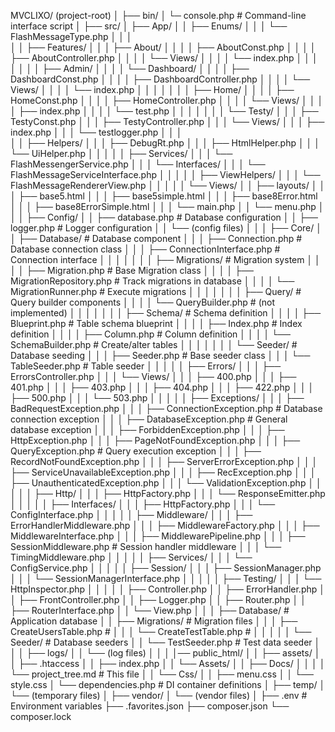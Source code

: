 MVCLIXO/ (project-root)
│
├── bin/
│   └─ console.php                        # Command-line interface script
│
├── src/
│   ├── App/
│   │   ├── Enums/
│   │   │   └── FlashMessageType.php
│   │   │   
│   │   ├── Features/
│   │   │   ├── About/
│   │   │   │   ├── AboutConst.php
│   │   │   │   ├── AboutController.php
│   │   │   │   └── Views/
│   │   │   │       └── index.php
│   │   │   │
│   │   │   ├── Admin/
│   │   │   │   └── Dashboard/
│   │   │   │       ├── DashboardConst.php
│   │   │   │       ├── DashboardController.php
│   │   │   │       └── Views/
│   │   │   │           └── index.php
│   │   │   │
│   │   │   ├── Home/
│   │   │   │   ├── HomeConst.php
│   │   │   │   ├── HomeController.php
│   │   │   │   └── Views/
│   │   │   │       ├── index.php
│   │   │   │       └── test.php
│   │   │   │
│   │   │   └── Testy/
│   │   │       ├── TestyConst.php
│   │   │       ├── TestyController.php
│   │   │       └── Views/
│   │   │           ├── index.php
│   │   │           └── testlogger.php
│   │   │   
│   │   ├── Helpers/
│   │   │   ├── DebugRt.php
│   │   │   ├── HtmlHelper.php
│   │   │   └── UiHelper.php
│   │   │
│   │   ├── Services/
│   │   │   └── FlashMessengerService.php
│   │   │       └── Interfaces/
│   │   │           └── FlashMessageServiceInterface.php
│   │   │
│   │   ├── ViewHelpers/
│   │   │   └── FlashMessageRendererView.php
│   │   │
│   │   └── Views/
│   │       ├── layouts/
│   │       │   ├── base5.html
│   │       │   ├── base5simple.html
│   │       │   ├── base8Error.html
│   │       │   ├── base8ErrorSimple.html
│   │       │   └── main.php
│   │       └── menu.php
│   │
│   ├── Config/
│   │   ├── database.php                  # Database configuration
│   │   ├── logger.php                    # Logger configuration
│   │   └── (config files)
│   │
│   ├── Core/
│   │   ├── Database/                      # Database component
│   │   │   ├── Connection.php             # Database connection class
│   │   │   ├── ConnectionInterface.php    # Connection interface
│   │   │   │
│   │   │   ├── Migrations/                # Migration system
│   │   │   │   ├── Migration.php          # Base Migration class
│   │   │   │   ├── MigrationRepository.php # Track migrations in database
│   │   │   │   └── MigrationRunner.php    # Execute migrations
│   │   │   │
│   │   │   ├── Query/                     # Query builder components
│   │   │   │   └── QueryBuilder.php       # (not implemented)
│   │   │   │
│   │   │   ├── Schema/                    # Schema definition
│   │   │   │   ├── Blueprint.php          # Table schema blueprint
│   │   │   │   ├── Index.php              # Index definition
│   │   │   │   ├── Column.php             # Column definition
│   │   │   │   └── SchemaBuilder.php      # Create/alter tables
│   │   │   │ 
│   │   │   └── Seeder/                    # Database seeding
│   │   │       ├── Seeder.php             # Base seeder class
│   │   │       └── TableSeeder.php        # Table seeder
│   │   │
│   │   ├── Errors/
│   │   │   ├── ErrorsController.php
│   │   │   └── Views/
│   │   │       ├── 400.php
│   │   │       ├── 401.php
│   │   │       ├── 403.php
│   │   │       ├── 404.php
│   │   │       ├── 422.php
│   │   │       ├── 500.php
│   │   │       └── 503.php
│   │   │
│   │   ├── Exceptions/
│   │   │   ├── BadRequestException.php
│   │   │   ├── ConnectionException.php     # Database connection exception
│   │   │   ├── DatabaseException.php       # General database exception
│   │   │   ├── ForbiddenException.php
│   │   │   ├── HttpException.php
│   │   │   ├── PageNotFoundException.php
│   │   │   ├── QueryException.php          # Query execution exception
│   │   │   ├── RecordNotFoundException.php
│   │   │   ├── ServerErrorException.php
│   │   │   ├── ServiceUnavailableException.php
│   │   │   ├── RecException.php
│   │   │   ├── UnauthenticatedException.php
│   │   │   └── ValidationException.php
│   │   │
│   │   ├── Http/
│   │   │   ├── HttpFactory.php
│   │   │   └── ResponseEmitter.php
│   │   │
│   │   ├── Interfaces/
│   │   │   ├── HttpFactory.php
│   │   │   └── ConfigInterface.php
│   │   │
│   │   ├── Middleware/
│   │   │   ├── ErrorHandlerMiddleware.php
│   │   │   ├── MiddlewareFactory.php
│   │   │   ├── MiddlewareInterface.php
│   │   │   ├── MiddlewarePipeline.php
│   │   │   ├── SessionMiddleware.php      # Session handler middleware
│   │   │   └── TimingMiddleware.php
│   │   │
│   │   ├── Services/
│   │   │   └── ConfigService.php
│   │   │
│   │   ├── Session/
│   │   │   ├── SessionManager.php
│   │   │   └── SessionManagerInterface.php
│   │   │
│   │   ├── Testing/
│   │   │   └── HttpInspector.php
│   │   │
│   │   ├── Controller.php
│   │   ├── ErrorHandler.php
│   │   ├── FrontController.php
│   │   ├── Logger.php
│   │   ├── Router.php
│   │   ├── RouterInterface.php
│   │   └── View.php
│   │
│   ├── Database/                          # Application database
│   │   ├── Migrations/                    # Migration files
│   │   │   ├── CreateUsersTable.php       # 
│   │   │   └── CreateTestTable.php        #
│   │   │
│   │   └── Seeder/                        # Database seeders
│   │       └── TestSeeder.php             # Test data seeder
│   │
│   ├── logs/
│   │   └── (log files)
│   │
│   │── public_html/
│   │   ├── assets/
│   │   ├── .htaccess
│   │   ├── index.php
│   │   └── Assets/
│   │       ├── Docs/
│   │   │   │   └── project_tree.md        # This file
│   │       └── Css/
│   │           ├── menu.css
│   │           └── style.css
│   └── dependencies.php                   # DI container definitions
│
├── temp/
│   └── (temporary files)
│
├── vendor/
│   └── (vendor files)
│
├── .env                                   # Environment variables
├── .favorites.json
├── composer.json
└── composer.lock